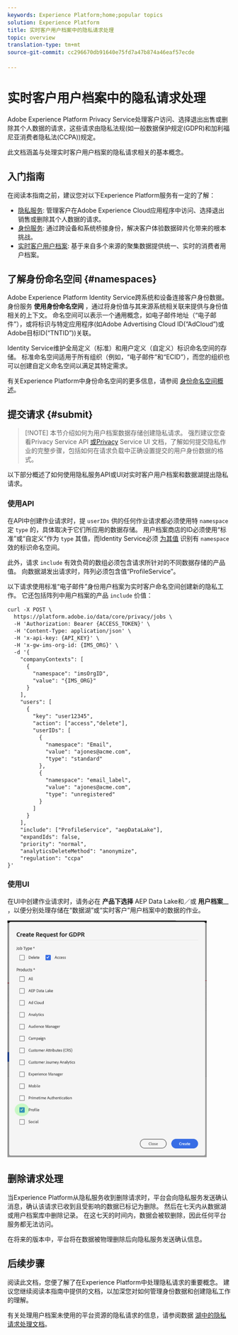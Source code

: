 ```yaml
---
keywords: Experience Platform;home;popular topics
solution: Experience Platform
title: 实时客户用户档案中的隐私请求处理
topic: overview
translation-type: tm+mt
source-git-commit: cc296670db91640e75fd7a47b874a46eaf57ecde

---
```



# 实时客户用户档案中的隐私请求处理

Adobe Experience Platform Privacy Service处理客户访问、选择退出出售或删除其个人数据的请求，这些请求由隐私法规(如一般数据保护规定(GDPR)和加利福尼亚消费者隐私法(CCPA))规定。

此文档涵盖与处理实时客户用户档案的隐私请求相关的基本概念。

## 入门指南

在阅读本指南之前，建议您对以下Experience Platform服务有一定的了解：

* [隐私服务](home.md): 管理客户在Adobe Experience Cloud应用程序中访问、选择退出销售或删除其个人数据的请求。
* [身份服务](../identity-service/home.md): 通过跨设备和系统桥接身份，解决客户体验数据碎片化带来的根本挑战。
* [实时客户用户档案](../profile/home.md): 基于来自多个来源的聚集数据提供统一、实时的消费者用户档案。

## 了解身份命名空间 {#namespaces}

Adobe Experience Platform Identity Service跨系统和设备连接客户身份数据。 身份服务 **使用身份命名空间** ，通过将身份值与其来源系统相关联来提供与身份值相关的上下文。 命名空间可以表示一个通用概念，如电子邮件地址（“电子邮件”），或将标识与特定应用程序(如Adobe Advertising Cloud ID(“AdCloud”)或Adobe目标ID(“TNTID”))关联。

Identity Service维护全局定义（标准）和用户定义（自定义）标识命名空间的存储。 标准命名空间适用于所有组织（例如，“电子邮件”和“ECID”），而您的组织也可以创建自定义命名空间以满足其特定需求。

有关Experience Platform中身份命名空间的更多信息，请参阅 [身份命名空间概述](../identity-service/namespaces.md)。

## 提交请求 {#submit}

>[!NOTE] 本节介绍如何为用户档案数据存储创建隐私请求。 强烈建议您查看Privacy Service API [或Privacy](../privacy-service/api/getting-started.md) Service UI [](../privacy-service/ui/overview.md) 文档，了解如何提交隐私作业的完整步骤，包括如何在请求负载中正确设置提交的用户身份数据的格式。

以下部分概述了如何使用隐私服务API或UI对实时客户用户档案和数据湖提出隐私请求。

### 使用API

在API中创建作业请求时，提 `userIDs` 供的任何作业请求都必须使用特 `namespace` 定 `type` 的，具体取决于它们所应用的数据存储。 用户档案商店的ID必须使用“标准”或“自定义”作为 `type` 其值，而Identity Service必须 [为其值](#namespaces) 识别有 `namespace` 效的标识命名空间。


此外，请求 `include` 有效负荷的数组必须包含请求所针对的不同数据存储的产品值。 向数据湖发出请求时，阵列必须包含值“ProfileService”。

以下请求使用标准“电子邮件”身份用户档案为实时客户命名空间创建新的隐私工作。 它还包括阵列中用户档案的产品 `include` 价值：

```shell
curl -X POST \
  https://platform.adobe.io/data/core/privacy/jobs \
  -H 'Authorization: Bearer {ACCESS_TOKEN}' \
  -H 'Content-Type: application/json' \
  -H 'x-api-key: {API_KEY}' \
  -H 'x-gw-ims-org-id: {IMS_ORG}' \
  -d '{
    "companyContexts": [
      {
        "namespace": "imsOrgID",
        "value": "{IMS_ORG}"
      }
    ],
    "users": [
      {
        "key": "user12345",
        "action": ["access","delete"],
        "userIDs": [
          {
            "namespace": "Email",
            "value": "ajones@acme.com",
            "type": "standard"
          },
          {
            "namespace": "email_label",
            "value": "ajones@acme.com",
            "type": "unregistered"
          }
        ]
      }
    ],
    "include": ["ProfileService", "aepDataLake"],
    "expandIds": false,
    "priority": "normal",
    "analyticsDeleteMethod": "anonymize",
    "regulation": "ccpa"
}'
```

### 使用UI

在UI中创建作业请求时，请务必在 **产品下选择** AEP Data Lake和／或 **用户档案**__ ，以便分别处理存储在“数据湖”或“实时客户”用户档案中的数据的作业。

<img src="images/privacy/product-value.png" width="450"><br>

## 删除请求处理

当Experience Platform从隐私服务收到删除请求时，平台会向隐私服务发送确认消息，确认该请求已收到且受影响的数据已标记为删除。 然后在七天内从数据湖或用户档案库中删除记录。 在这七天的时间内，数据会被软删除，因此任何平台服务都无法访问。

在将来的版本中，平台将在数据被物理删除后向隐私服务发送确认信息。

## 后续步骤

阅读此文档，您便了解了在Experience Platform中处理隐私请求的重要概念。 建议您继续阅读本指南中提供的文档，以加深您对如何管理身份数据和创建隐私工作的理解。

有关处理用户档案未使用的平台资源的隐私请求的信息，请参阅数据 [湖中的隐私请求处理文档](../catalog/privacy.md)。